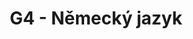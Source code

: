 ---
title: G4 - Německý jazyk
subject: Německý jazyk
layout: subject
json_file: g4
summary: "Přehled všech témat pro německý jazyk v G4 popořadě:"
---